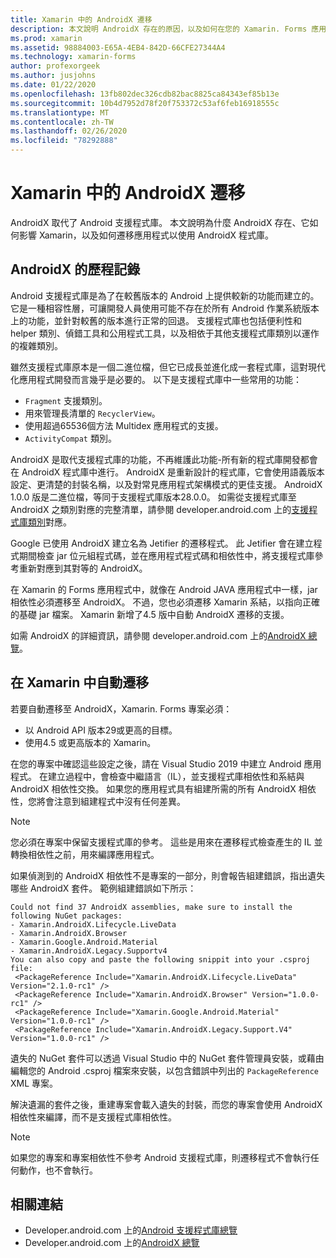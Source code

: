 ```yaml
---
title: Xamarin 中的 AndroidX 遷移
description: 本文說明 AndroidX 存在的原因，以及如何在您的 Xamarin. Forms 應用程式中遷移至 AndroidX。
ms.prod: xamarin
ms.assetid: 98884003-E65A-4EB4-842D-66CFE27344A4
ms.technology: xamarin-forms
author: profexorgeek
ms.author: jusjohns
ms.date: 01/22/2020
ms.openlocfilehash: 13fb802dec326cdb82bac8825ca84343ef85b13e
ms.sourcegitcommit: 10b4d7952d78f20f753372c53af6feb16918555c
ms.translationtype: MT
ms.contentlocale: zh-TW
ms.lasthandoff: 02/26/2020
ms.locfileid: "78292888"
---
```

# <a name="androidx-migration-in-xamarinforms"></a>Xamarin 中的 AndroidX 遷移

AndroidX 取代了 Android 支援程式庫。 本文說明為什麼 AndroidX 存在、它如何影響 Xamarin，以及如何遷移應用程式以使用 AndroidX 程式庫。

## <a name="history-of-androidx"></a>AndroidX 的歷程記錄

Android 支援程式庫是為了在較舊版本的 Android 上提供較新的功能而建立的。 它是一種相容性層，可讓開發人員使用可能不存在於所有 Android 作業系統版本上的功能，並針對較舊的版本進行正常的回退。 支援程式庫也包括便利性和 helper 類別、偵錯工具和公用程式工具，以及相依于其他支援程式庫類別以運作的複雜類別。

雖然支援程式庫原本是一個二進位檔，但它已成長並進化成一套程式庫，這對現代化應用程式開發而言幾乎是必要的。 以下是支援程式庫中一些常用的功能：

- `Fragment` 支援類別。
- 用來管理長清單的 `RecyclerView`。
- 使用超過65536個方法 Multidex 應用程式的支援。
- `ActivityCompat` 類別。

AndroidX 是取代支援程式庫的功能，不再維護此功能-所有新的程式庫開發都會在 AndroidX 程式庫中進行。 AndroidX 是重新設計的程式庫，它會使用語義版本設定、更清楚的封裝名稱，以及對常見應用程式架構模式的更佳支援。 AndroidX 1.0.0 版是二進位檔，等同于支援程式庫版本28.0.0。 如需從支援程式庫至 AndroidX 之類別對應的完整清單，請參閱 developer.android.com 上的[支援程式庫類別](https://developer.android.com/jetpack/androidx/migrate/class-mappings)對應。

Google 已使用 AndroidX 建立名為 Jetifier 的遷移程式。 此 Jetifier 會在建立程式期間檢查 jar 位元組程式碼，並在應用程式程式碼和相依性中，將支援程式庫參考重新對應到其對等的 AndroidX。

在 Xamarin 的 Forms 應用程式中，就像在 Android JAVA 應用程式中一樣，jar 相依性必須遷移至 AndroidX。 不過，您也必須遷移 Xamarin 系結，以指向正確的基礎 jar 檔案。 Xamarin 新增了4.5 版中自動 AndroidX 遷移的支援。

如需 AndroidX 的詳細資訊，請參閱 developer.android.com 上的[AndroidX 總覽](https://developer.android.com/jetpack/androidx)。

## <a name="automatic-migration-in-xamarinforms"></a>在 Xamarin 中自動遷移

若要自動遷移至 AndroidX，Xamarin. Forms 專案必須：

- 以 Android API 版本29或更高的目標。
- 使用4.5 或更高版本的 Xamarin。

在您的專案中確認這些設定之後，請在 Visual Studio 2019 中建立 Android 應用程式。 在建立過程中，會檢查中繼語言（IL），並支援程式庫相依性和系結與 AndroidX 相依性交換。 如果您的應用程式具有組建所需的所有 AndroidX 相依性，您將會注意到組建程式中沒有任何差異。

> [!NOTE]
> 您必須在專案中保留支援程式庫的參考。 這些是用來在遷移程式檢查產生的 IL 並轉換相依性之前，用來編譯應用程式。

如果偵測到的 AndroidX 相依性不是專案的一部分，則會報告組建錯誤，指出遺失哪些 AndroidX 套件。 範例組建錯誤如下所示：

```
Could not find 37 AndroidX assemblies, make sure to install the following NuGet packages:
- Xamarin.AndroidX.Lifecycle.LiveData
- Xamarin.AndroidX.Browser
- Xamarin.Google.Android.Material
- Xamarin.AndroidX.Legacy.Supportv4
You can also copy and paste the following snippit into your .csproj file:
 <PackageReference Include="Xamarin.AndroidX.Lifecycle.LiveData" Version="2.1.0-rc1" />
 <PackageReference Include="Xamarin.AndroidX.Browser" Version="1.0.0-rc1" />
 <PackageReference Include="Xamarin.Google.Android.Material" Version="1.0.0-rc1" />
 <PackageReference Include="Xamarin.AndroidX.Legacy.Support.V4" Version="1.0.0-rc1" />
```

遺失的 NuGet 套件可以透過 Visual Studio 中的 NuGet 套件管理員安裝，或藉由編輯您的 Android .csproj 檔案來安裝，以包含錯誤中列出的 `PackageReference` XML 專案。

解決遺漏的套件之後，重建專案會載入遺失的封裝，而您的專案會使用 AndroidX 相依性來編譯，而不是支援程式庫相依性。

> [!NOTE]
> 如果您的專案和專案相依性不參考 Android 支援程式庫，則遷移程式不會執行任何動作，也不會執行。

## <a name="related-links"></a>相關連結

- Developer.android.com 上的[Android 支援程式庫總覽](https://developer.android.com/topic/libraries/support-library/index)
- Developer.android.com 上的[AndroidX 總覽](https://developer.android.com/jetpack/androidx)
